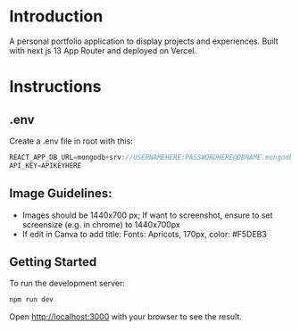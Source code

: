 # Introduction

A personal portfolio application to display projects and experiences. Built with next js 13 App Router and deployed on Vercel.

# Instructions

## .env

Create a .env file in root with this:

```Javascript
REACT_APP_DB_URL=mongodb+srv://USERNAMEHERE:PASSWORDHERE@DBNAME.mongodb.net/COLLECTIONNAME?retryWrites=true&w=majority
API_KEY=APIKEYHERE
```

## Image Guidelines:

- Images should be 1440x700 px; If want to screenshot, ensure to set screensize (e.g. in chrome) to 1440x700px
- If edit in Canva to add title: Fonts: Apricots, 170px, color: #F5DEB3

## Getting Started

To run the development server:

```bash
npm run dev
```

Open [http://localhost:3000](http://localhost:3000) with your browser to see the result.

